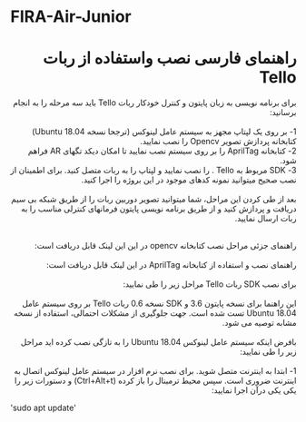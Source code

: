 # FIRA-Air-Junior


# <div dir="rtl">راهنمای فارسی نصب واستفاده از ربات Tello</div>

<div dir="rtl">
  برای برنامه نویسی به زبان پایتون و کنترل خودکار ربات Tello باید سه مرحله را به انجام برسانید:
<br>
<br>
  1- بر روی یک لپتاپ مجهز به سیستم عامل لینوکس (ترجحا نسخه Ubuntu 18.04) کتابخانه پردازش تصویر Opencv را نصب نمایید.
<br>
  2- کتابخانه AprilTag را بر روی سیستم نصب نمایید تا امکان دیکد تگهای AR فراهم شود.
<br>
3- SDK مربوط به Tello . را نصب نمایید و لپتاپ را به ربات متصل کنید. برای اطمینان از نصب صحیح میتوانید نمونه کدهای موجود در این بروژه را اجرا کنید. 
  <br>
  <br>
  بعد از طی کردن این مراحل، شما میتوانید تصویر دوربین ربات را از طریق شبکه بی سیم دریافت و پردازش کنید و از طریق برنامه نویسی پایتون فرمانهای کنترلی مناسب را به ربات ارسال نمایید.
  <br>
  <br>
  
  راهنمای جزئی مراحل نصب کتابخانه opencv در این این لینک قابل دریافت است:
  <br>
  <br>
  راهنمای نصب و استفاده از کتابخانه AprilTag در این لینک قابل دریافت است:
  <br>
  <br>
  برای نصب SDK ربات Tello مراحل زیر را طی نمایید:
  <br>
  <br>
این راهنما برای نسخه پایتون 3.6 و SDK نسخه 0.6 ربات Tello بر روی سیستم عامل Ubuntu 18.04 تست شده است. جهت جلوگیری از مشکلات احتمالی، استفاده از نسخه مشابه توصیه می شود.
<br>
<br>
بافرض اینکه سیستم عامل لینوکس Ubuntu 18.04  را به تازگی نصب کرده اید مراحل زیر را طی نمایید: 
<br>
<br>
1- ابتدا به اینترنت متصل شوید. برای نصب نرم افزار در سیستم عامل لینوکس اتصال به اینترنت ضروری است. سپس محیط ترمینال را باز کرده (Ctrl+Alt+t) و دستورات زیر را یکی یکی درآن اجرا نمایید:

</div>

'sudo apt update'
